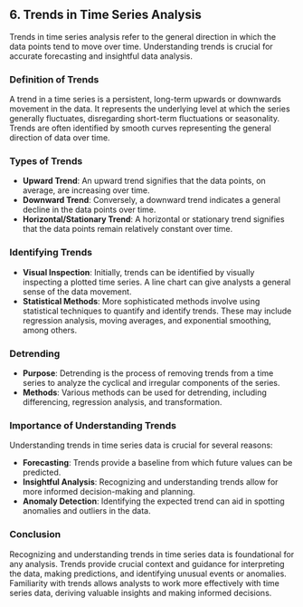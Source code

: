## 6. Trends in Time Series Analysis

Trends in time series analysis refer to the general direction in which the data points tend to move over time. Understanding trends is crucial for accurate forecasting and insightful data analysis.

### **Definition of Trends**
A trend in a time series is a persistent, long-term upwards or downwards movement in the data. It represents the underlying level at which the series generally fluctuates, disregarding short-term fluctuations or seasonality. Trends are often identified by smooth curves representing the general direction of data over time.

### **Types of Trends**
- **Upward Trend**: An upward trend signifies that the data points, on average, are increasing over time.
- **Downward Trend**: Conversely, a downward trend indicates a general decline in the data points over time.
- **Horizontal/Stationary Trend**: A horizontal or stationary trend signifies that the data points remain relatively constant over time.

### **Identifying Trends**
- **Visual Inspection**: Initially, trends can be identified by visually inspecting a plotted time series. A line chart can give analysts a general sense of the data movement.
- **Statistical Methods**: More sophisticated methods involve using statistical techniques to quantify and identify trends. These may include regression analysis, moving averages, and exponential smoothing, among others.

### **Detrending**
- **Purpose**: Detrending is the process of removing trends from a time series to analyze the cyclical and irregular components of the series.
- **Methods**: Various methods can be used for detrending, including differencing, regression analysis, and transformation.

### **Importance of Understanding Trends**
Understanding trends in time series data is crucial for several reasons:
- **Forecasting**: Trends provide a baseline from which future values can be predicted.
- **Insightful Analysis**: Recognizing and understanding trends allow for more informed decision-making and planning.
- **Anomaly Detection**: Identifying the expected trend can aid in spotting anomalies and outliers in the data.

### **Conclusion**
Recognizing and understanding trends in time series data is foundational for any analysis. Trends provide crucial context and guidance for interpreting the data, making predictions, and identifying unusual events or anomalies. Familiarity with trends allows analysts to work more effectively with time series data, deriving valuable insights and making informed decisions.